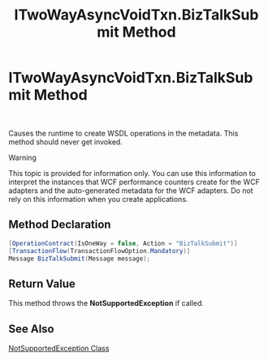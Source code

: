 ﻿---
title: ITwoWayAsyncVoidTxn.BizTalkSubmit Method
TOCTitle: ITwoWayAsyncVoidTxn.BizTalkSubmit Method
ms:assetid: 3be75cd9-a235-478a-922c-dfcc287dc6b1
ms:mtpsurl: https://msdn.microsoft.com/library/Bb727786(v=BTS.80)
ms:contentKeyID: 51527473
ms.date: 08/30/2017
mtps_version: v=BTS.80
---

# ITwoWayAsyncVoidTxn.BizTalkSubmit Method

 

Causes the runtime to create WSDL operations in the metadata. This method should never get invoked.


> [!WARNING]
> <P>This topic is provided for information only. You can use this information to interpret the instances that WCF performance counters create for the WCF adapters and the auto-generated metadata for the WCF adapters. Do not rely on this information when you create applications.</P>



## Method Declaration

```C#
[OperationContract(IsOneWay = false, Action = "BizTalkSubmit")]
[TransactionFlow(TransactionFlowOption.Mandatory)]
Message BizTalkSubmit(Message message);
```

## Return Value

This method throws the **NotSupportedException** if called.

## See Also

[NotSupportedException Class](https://go.microsoft.com/fwlink/?linkid=88629)

